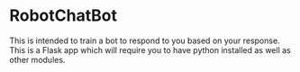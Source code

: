 # RobotChatBot

This is intended to train a bot to respond to you based on your response. This is a Flask app which will require you to have python installed as well as other modules. 